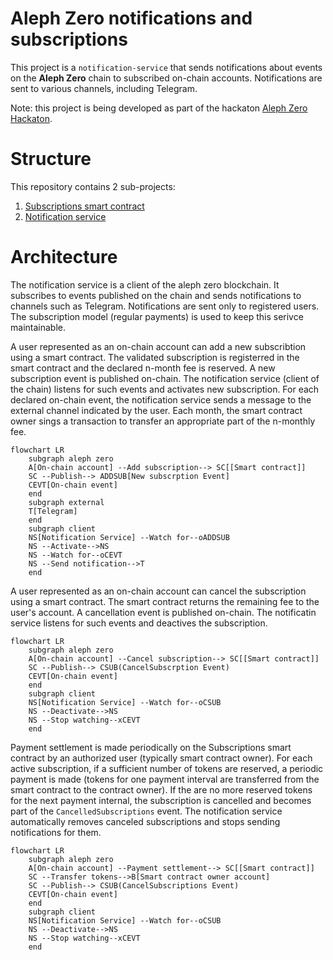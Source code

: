Aleph Zero notifications and subscriptions
==========================================

This project is a `notification-service` that sends notifications about events on the **Aleph Zero** chain to subscribed on-chain accounts.
Notifications are sent to various channels, including Telegram.

Note: this project is being developed as part of the hackaton [Aleph Zero Hackaton](https://techfiesta.dev/techfiestas/9/aleph-zero-hackathon).

# Structure

This repository contains 2 sub-projects:

1. [Subscriptions smart contract](./contracts/subscriptions/README.md)
2. [Notification service](./notification-service/README.md)

# Architecture

The notification service is a client of the aleph zero blockchain. It subscribes to events published on the chain and sends notifications to channels such as Telegram.
Notifications are sent only to registered users. The subscription model (regular payments) is used to keep this serivce maintainable. 

A user represented as an on-chain account can add a new subscribtion using a smart contract. 
The validated subscription is registerred in the smart contract and the declared n-month fee is reserved.
A new subscription event is published on-chain. The notification service (client of the chain) listens for such events and activates new subscription.
For each declared on-chain event, the notification service sends a message to the external channel indicated by the user.
Each month, the smart contract owner sings a transaction to transfer an appropriate part of the n-monthly fee. 

```mermaid
flowchart LR
    subgraph aleph zero
    A[On-chain account] --Add subscription--> SC[[Smart contract]]
    SC --Publish--> ADDSUB[New subscrption Event]
    CEVT[On-chain event]
    end
    subgraph external
    T[Telegram]
    end
    subgraph client
    NS[Notification Service] --Watch for--oADDSUB
    NS --Activate-->NS
    NS --Watch for--oCEVT
    NS --Send notification-->T
    end
```

A user represented as an on-chain account can cancel the subscription using a smart contract.
The smart contract returns the remaining fee to the user's account.
A cancellation event is published on-chain. The notificatin service listens for such events and deactives the subscription.

```mermaid
flowchart LR
    subgraph aleph zero
    A[On-chain account] --Cancel subscription--> SC[[Smart contract]]
    SC --Publish--> CSUB(CancelSubscrption Event)
    CEVT[On-chain event]
    end
    subgraph client
    NS[Notification Service] --Watch for--oCSUB
    NS --Deactivate-->NS
    NS --Stop watching--xCEVT
    end
```

Payment settlement is made periodically on the Subscriptions smart contract by an authorized user (typically smart contract owner). 
For each active subscription, if a sufficient number of tokens are reserved, a periodic payment is made (tokens for one payment interval are transferred from the smart contract to the contract owner). 
If the are no more reserved tokens for the next payment internal, the subscription is cancelled and becomes part of the `CancelledSubscriptions` event.
The notification service automatically removes canceled subscriptions and stops sending notifications for them.

```mermaid
flowchart LR
    subgraph aleph zero
    A[On-chain account] --Payment settlement--> SC[[Smart contract]]
    SC --Transfer tokens-->B[Smart contract owner account]
    SC --Publish--> CSUB(CancelSubscriptions Event)
    CEVT[On-chain event]
    end
    subgraph client
    NS[Notification Service] --Watch for--oCSUB
    NS --Deactivate-->NS
    NS --Stop watching--xCEVT
    end
```
